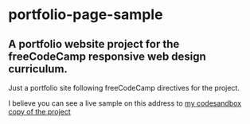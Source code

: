 # portfolio-page-sample

## A portfolio website project for the freeCodeCamp responsive web design curriculum.

Just a portfolio site following freeCodeCamp directives for the project.

I believe you can see a live sample on this address to [my codesandbox copy of the project](https://hg8bh4.csb.app/)
